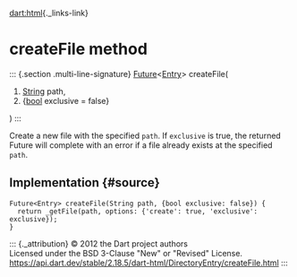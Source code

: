 [dart:html](../../dart-html/dart-html-library){._links-link}

createFile method
=================

::: {.section .multi-line-signature}
[Future](../../dart-async/future-class)\<[Entry](../entry-class)\>
createFile(

1.  [String](../../dart-core/string-class) path,
2.  {[bool](../../dart-core/bool-class) exclusive = false}

)
:::

Create a new file with the specified `path`. If `exclusive` is true, the
returned Future will complete with an error if a file already exists at
the specified `path`.

Implementation {#source}
--------------

``` {.language-dart data-language="dart"}
Future<Entry> createFile(String path, {bool exclusive: false}) {
  return _getFile(path, options: {'create': true, 'exclusive': exclusive});
}
```

::: {._attribution}
© 2012 the Dart project authors\
Licensed under the BSD 3-Clause \"New\" or \"Revised\" License.\
<https://api.dart.dev/stable/2.18.5/dart-html/DirectoryEntry/createFile.html>
:::
